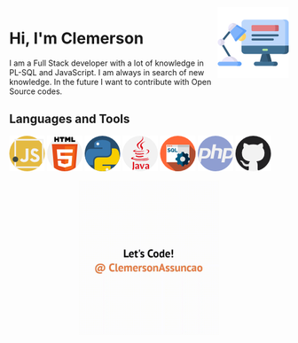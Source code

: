 
<img src="programer.png" align="right" />

# Hi, I'm Clemerson


I am a Full Stack developer with a lot of knowledge in PL-SQL and JavaScript. I am always in search of new knowledge. 
In the future I want to contribute with Open Source codes.

## Languages and Tools

![logo](javascript.png)
![logo](html-5.png)
![logo](python.png)
![logo](java.png)
![logo](sql.png)
![logo](php.png)
![logo](github.png)


<div align="center">
  <kbd>
    <img src="Media.gif" width='50%' />
  </kbd>
</div>
